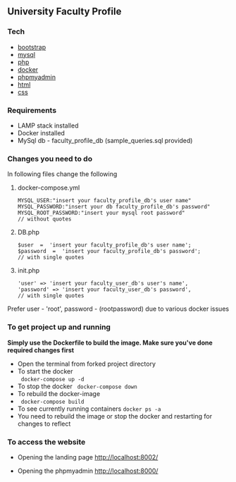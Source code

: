 
## University Faculty Profile

### Tech

* [bootstrap](https://getbootstrap.com/) 
* [mysql](https://www.mysql.com/) 
* [php](https://www.php.net/) 
* [docker](https://www.docker.com/)
* [phpmyadmin](https://www.phpmyadmin.net/) 
* [html](https://developer.mozilla.org/en-US/docs/Web/HTML)
* [css](https://developer.mozilla.org/en-US/docs/Web/CSS)

### Requirements

- LAMP stack installed
- Docker installed 
- MySql db - faculty_profile_db (sample_queries.sql provided)
 

### Changes you need to do 
In following files change the following

1. docker-compose.yml 
	```   
	MYSQL_USER:"insert your faculty_profile_db's user name"
	MYSQL_PASSWORD:"insert your db faculty_profile_db's password"
	MYSQL_ROOT_PASSWORD:"insert your mysql root password"
	// without quotes
	```
2. DB.php 
	```
	$user  =  'insert your faculty_profile_db's user name';
	$password  =  'insert your faculty_profile_db's password';
	// with single quotes
	```
3.  init.php 
	```
	'user' => 'insert your faculty_user_db's user's name',
	'password' => 'insert your faculty_user_db's password',
	// with single quotes
	```
Prefer user - 'root', password - (rootpassword) due to various docker issues



### To get project up and running
**Simply use the Dockerfile to build the image.
Make sure you've done required changes first**

- Open the terminal from forked project directory
- To start the docker    
``` docker-compose up -d```
- To stop the docker
``` docker-compose down```
- To rebuild the docker-image 
- ``` docker-compose build```
- To see currently running containers ``` docker ps -a ```
- You need to rebuild the image or stop the docker and restarting for changes to reflect

### To access the website

- Opening the landing page
[http://localhost:8002/](http://localhost:8002/)    

- Opening the phpmyadmin
[http://localhost:8000/](http://localhost:8000/)







